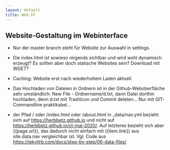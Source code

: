 ```yaml
---
layout: default
title: Web-IF
---
```

## Website-Gestaltung im Webinterface

+ Nur der master branch steht für Website zur Auswahl in settings. 

+ Die index.html ist sowieso nirgends sichtbar und wird wohl dynamisch erzeugt? Es sollten aber doch statische Websites sein? Download mit WGET?

+ Caching: Website erst nach wiederholtem Laden aktuell.

+ Das Hochladen von Dateien in Ordnern ist in der Github-Weboberfläche sehr umständlich: New File - Ordnername/d.txt, dann Datei dorthin hochladen, denn d.txt mit TrashIcon und Commit deleten... Nur mit GIT-Commandline praktikabel...

+ der Pfad / oder /index.html oder /about.html in _data/nav.yml bezieht sich auf https://herbbetz.github.io und nicht auf https://herbbetz.github.io/ct-mai-2020/. Auf letzteres bezieht sich aber {{page.url}}, das dadurch nicht einfach mit {{item.link}} aus site.data.nav vergleichbar ist. Vgl. Code aus https://jekyllrb.com/docs/step-by-step/06-data-files/
